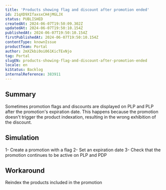 ```yaml
---
title: 'Products showing flag and discount after promotion ended'
id: 21qXD9XIfaxsxCH4jMGLJX
status: PUBLISHED
createdAt: 2024-06-07T19:50:09.302Z
updatedAt: 2024-06-07T19:50:10.154Z
publishedAt: 2024-06-07T19:50:10.154Z
firstPublishedAt: 2024-06-07T19:50:10.154Z
contentType: knownIssue
productTeam: Portal
author: 2mXZkbi0oi061KicTExNjo
tag: Portal
slugEN: products-showing-flag-and-discount-after-promotion-ended
locale: en
kiStatus: Backlog
internalReference: 383911
---
```


## Summary


Sometimes promotion flags and discounts are displayed on PLP and PLP after the promotion's expiration date. This happens because the promotion doesn't trigger the product indexation, resulting in the wrong exhibition of the discount.


##

## Simulation


1- Create a promotion with a flag
2- Set an expiration date
3- Check that the promotion continues to be active on PLP and PDP



##

## Workaround


Reindex the products included in the promotion

